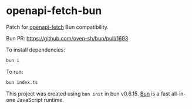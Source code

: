# openapi-fetch-bun

Patch for [openapi-fetch](https://github.com/drwpow/openapi-typescript/tree/main/packages/openapi-fetch) Bun compatibility.

Bun PR: https://github.com/oven-sh/bun/pull/1693

To install dependencies:

```bash
bun i
```

To run:

```bash
bun index.ts
```

This project was created using `bun init` in bun v0.6.15. [Bun](https://bun.sh) is a fast all-in-one JavaScript runtime.
